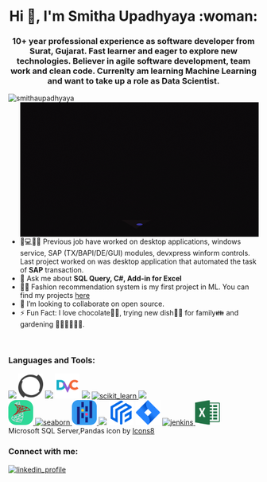 <h1 align="center">Hi 👋, I'm Smitha Upadhyaya :woman: </h1>
<h3 align="center">
	10+ year professional experience as software developer from Surat, Gujarat. Fast learner and eager to explore new technologies. Believer in agile software development, team work and clean code. Currenlty am learning Machine Learning and want to take up a role as Data Scientist.</br>
		
</h3>
<img align="bottom" src="https://komarev.com/ghpvc/?username=smithaupadhyaya&label=Profile%20views&color=0e75b6&style=flat" alt="smithaupadhyaya" />
<a href="https://giphy.com/gifs/Pluralsight-computer-technology-coding-L1R1tvI9svkIWwpVYr">
<img align = "right" src="./giphy.gif" width="480" height="270" />
</a>

- 💼💻👨‍💻 Previous job have worked on desktop applications, windows service, SAP (TX/BAPI/DE/GUI) modules, devxpress winform controls. Last project worked on was desktop application that automated the task of <b>SAP</b> transaction.
- 💬 Ask me about **SQL Query, C#, Add-in for Excel**
- 👨‍💻 Fashion recommendation system is my first project in ML. You can find my projects <a target="_blank" href="https://github.com/SmithaUpadhyaya/fashion_recommendation_system"> here </a>
- 👯 I’m looking to collaborate on open source.
- ⚡ Fun Fact: I love chocolate:chocolate_bar::yum:, trying new dish:woman_cook: for family:family: and gardening 👩‍🌾🤲🌱🌷🌿.
</br>
<p>	
<h3 align="left">Languages and Tools:</h3>

[![](https://skillicons.dev/icons?i=vscode,visualstudio&theme=dark)](https://skillicons.dev)
<img src="./perforce-ar21.svg" alt="perforce" width="50" height="50"/>
[![](https://skillicons.dev/icons?i=git,github,githubactions&theme=dark)](https://skillicons.dev)
<img src="./dvc-svgrepo-com.svg" alt="jira" width="50" height="50"/>
[![](https://skillicons.dev/icons?i=cs,py,tensorflow&theme=dark)](https://skillicons.dev)
<a href="https://scikit-learn.org/" target="_blank" rel="noreferrer"> 
	<img src="https://upload.wikimedia.org/wikipedia/commons/0/05/Scikit_learn_logo_small.svg" alt="scikit_learn" width="50" height="50"/> 
</a> 
[![](https://skillicons.dev/icons?i=sqlite,cassandra,mysql&theme=dark)](https://skillicons.dev)
<a target = "_blank" href="https://icons8.com/icon/laYYF3dV0Iew/microsoft-sql-server">\
	<img src="./icons8-microsoft-sql-server.svg" alt="mssqlserver" width="50" height="50"/>
</a> 
<a href="https://seaborn.pydata.org/" target="_blank" rel="noreferrer"> 
	<img src="https://seaborn.pydata.org/_images/logo-mark-lightbg.svg" alt="seaborn" width="50" height="50"/> 
</a> 
<a target="_blank" href="https://icons8.com/icon/xSkewUSqtErH/pandas">
	<img src="./pandas-original.svg" alt="pandas" width="50" height="50"/>
</a>
[![](https://skillicons.dev/icons?i=docker&theme=dark)](https://skillicons.dev)
<img src="./feast_color.svg" alt="feast" width="50" height="50"/>
<img src="./atlassian_jira-icon.svg" alt="jira" width="50" height="50"/>
<a href="https://www.jenkins.io" target="_blank" rel="noreferrer"> 
	<img src="https://www.vectorlogo.zone/logos/jenkins/jenkins-icon.svg" alt="jenkins" width="50" height="50"/> 
</a> 
<img src="./excel.svg" alt="excel" width="50" height="50"/>
</br>
Microsoft SQL Server,Pandas icon by <a target="_blank" href="https://icons8.com">Icons8</a>
</p>
<p> 
<!--
<img align="left" src="https://github-readme-stats.vercel.app/api/top-langs?username=smithaupadhyaya&show_icons=true&locale=en&layout=compact" alt="smithaupadhyaya" />
<img align="right" src="https://github-readme-streak-stats.herokuapp.com/?user=smithaupadhyaya&" alt="smithaupadhyaya" />
</br>
</br>
</br>
</br>
</br>
</br>
</p>
-->
<p align="left">
<h3 align="left">Connect with me:</h3>
<a href="https://linkedin.com/in/e" target="blank"><img align="center" src="https://raw.githubusercontent.com/rahuldkjain/github-profile-readme-generator/master/src/images/icons/Social/linked-in-alt.svg" alt="linkedin_profile" height="25" width="25" />
</a>
</p>

